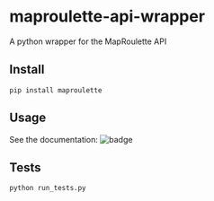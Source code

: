 # maproulette-api-wrapper

A python wrapper for the MapRoulette API

## Install

`pip install maproulette`

## Usage

See the documentation: ![badge](https://readthedocs.org/projects/maproulette-api-wrapper/badge/?version=latest)

## Tests

`python run_tests.py`
